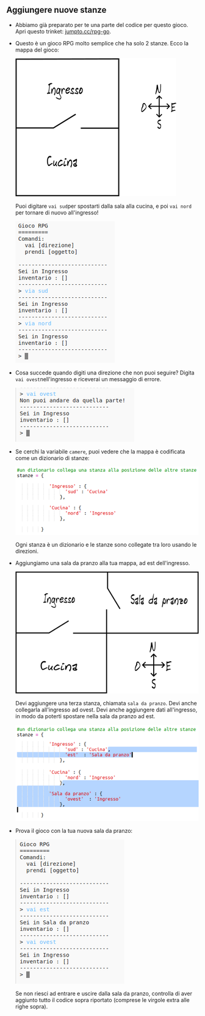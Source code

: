 ## Aggiungere nuove stanze

+ Abbiamo già preparato per te una parte del codice per questo gioco. Apri questo trinket: <a href="http://jumpto.cc/rpg-go" target="_blank">jumpto.cc/rpg-go</a>.

+ Questo è un gioco RPG molto semplice che ha solo 2 stanze. Ecco la mappa del gioco:
    
    ![screenshot](images/rpg-map1.png)
    
    Puoi digitare `vai sud`per spostarti dalla sala alla cucina, e poi `vai nord` per tornare di nuovo all'ingresso!
    
    ![screenshot](images/rpg-controls.png)

+ Cosa succede quando digiti una direzione che non puoi seguire? Digita `vai ovest`nell'ingresso e riceverai un messaggio di errore.
    
    ![screenshot](images/rpg-error.png)

+ Se cerchi la variabile `camere`, puoi vedere che la mappa è codificata come un dizionario di stanze:
    
    ![screenshot](images/rpg-rooms.png)
    
    Ogni stanza è un dizionario e le stanze sono collegate tra loro usando le direzioni.

+ Aggiungiamo una sala da pranzo alla tua mappa, ad est dell'ingresso.
    
    ![screenshot](images/rpg-dining.png)
    
    Devi aggiungere una terza stanza, chiamata `sala da pranzo`. Devi anche collegarla all'ingresso ad ovest. Devi anche aggiungere dati all'ingresso, in modo da poterti spostare nella sala da pranzo ad est.
    
    ![screenshot](images/rpg-dining-code.png)

+ Prova il gioco con la tua nuova sala da pranzo:
    
    ![screenshot](images/rpg-dining-test.png)
    
    Se non riesci ad entrare e uscire dalla sala da pranzo, controlla di aver aggiunto tutto il codice sopra riportato (comprese le virgole extra alle righe sopra).